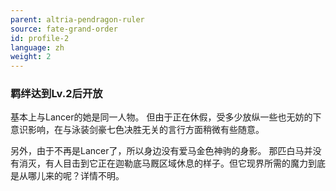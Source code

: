 ```yaml
---
parent: altria-pendragon-ruler
source: fate-grand-order
id: profile-2
language: zh
weight: 2
---
```


### 羁绊达到Lv.2后开放

基本上与Lancer的她是同一人物。
但由于正在休假，受多少放纵一些也无妨的下意识影响，在与泳装剑豪七色决胜无关的言行方面稍微有些随意。

另外，由于不再是Lancer了，所以身边没有爱马金色神驹的身影。
那匹白马并没有消灭，有人目击到它正在迦勒底马厩区域休息的样子。但它现界所需的魔力到底是从哪儿来的呢？详情不明。
